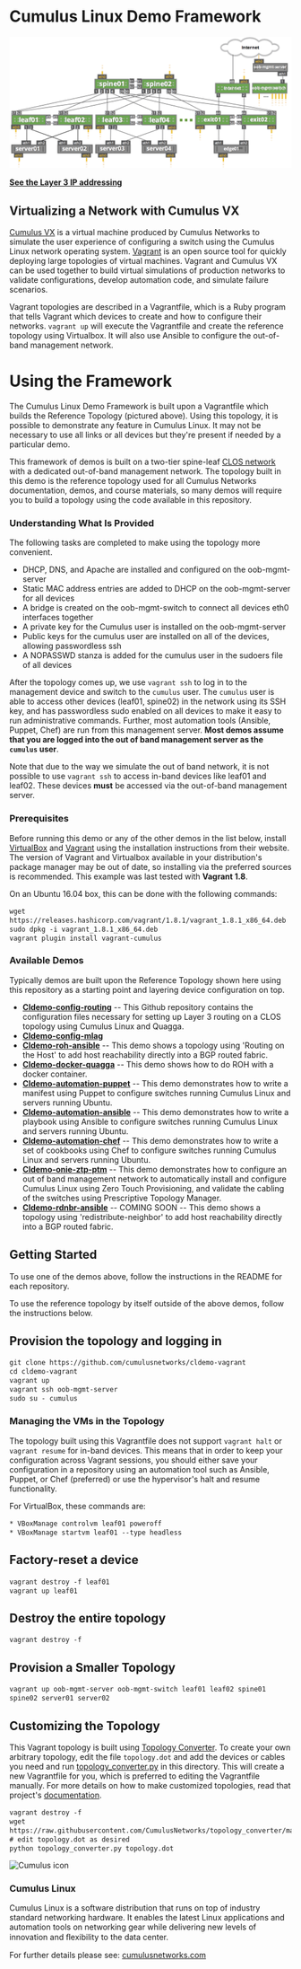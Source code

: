 # Cumulus Linux Demo Framework
![Reference Topology](https://github.com/CumulusNetworks/cldemo-vagrant/blob/master/cldemo_topology.png "Reference Topology")

**[See the Layer 3 IP addressing](https://raw.githubusercontent.com/CumulusNetworks/cldemo-vagrant/master/cldemo_topology_l3.png)**


Virtualizing a Network with Cumulus VX
---------------------------------------
[Cumulus VX](https://cumulusnetworks.com/cumulus-vx/) is a virtual machine
produced by Cumulus Networks to simulate the user experience of configuring a
switch using the Cumulus Linux network operating system.
[Vagrant](https://www.vagrantup.com/) is an open source tool for quickly
deploying large topologies of virtual machines. Vagrant and Cumulus VX can be
used together to build virtual simulations of production networks to validate
configurations, develop automation code, and simulate failure scenarios.

Vagrant topologies are described in a Vagrantfile, which is a Ruby program that
tells Vagrant which devices to create and how to configure their networks.
`vagrant up` will execute the Vagrantfile and create the reference topology
using Virtualbox. It will also use Ansible to configure the out-of-band
management network.

Using the Framework
========================
The Cumulus Linux Demo Framework is built upon a Vagrantfile which builds the Reference Topology (pictured above). Using this topology, it is possible to demonstrate any feature in Cumulus Linux. It may not be necessary to use all links or all devices but they're present if needed by a particular demo.

This framework of demos is built on a two-tier spine-leaf [CLOS network](https://en.wikipedia.org/wiki/Clos_network) with a
dedicated out-of-band management network. The topology built in this demo is
the reference topology used for all Cumulus Networks documentation, demos, and course materials, so
many demos will require you to build a topology using the code available in this
repository.

### Understanding What Is Provided
The following tasks are completed to make using the topology more convenient.

 * DHCP, DNS, and Apache are installed and configured on the oob-mgmt-server
 * Static MAC address entries are added to DHCP on the oob-mgmt-server for all devices
 * A bridge is created on the oob-mgmt-switch to connect all devices eth0 interfaces together
 * A private key for the Cumulus user is installed on the oob-mgmt-server
 * Public keys for the cumulus user are installed on all of the devices, allowing passwordless ssh
 * A NOPASSWD stanza is added for the cumulus user in the sudoers file of all devices

After the topology comes up, we use `vagrant ssh` to log in to the management
device and switch to the `cumulus` user. The `cumulus` user is able to access
other devices (leaf01, spine02) in the network using its SSH key, and has
passwordless sudo enabled on all devices to make it easy to run administrative
commands. Further, most automation tools (Ansible, Puppet, Chef) are run
from this management server. **Most demos assume that you are logged into
the out of band management server as the `cumulus` user**.

Note that due to the way we simulate the out of band network, it is not possible
to use `vagrant ssh` to access in-band devices like leaf01 and leaf02. These
devices **must** be accessed via the out-of-band management server.

### Prerequisites

Before running this demo or any of the other demos in the list below, install
[VirtualBox](https://www.virtualbox.org/manual/ch02.html) and
[Vagrant](https://www.vagrantup.com/downloads.html) using the
installation instructions from their website. The version of Vagrant and Virtualbox
available in your distribution's package manager may be out of date, so
installing via the preferred sources is recommended. This example was last
tested with **Vagrant 1.8**.

On an Ubuntu 16.04 box, this can be done with the following commands:

    wget https://releases.hashicorp.com/vagrant/1.8.1/vagrant_1.8.1_x86_64.deb
    sudo dpkg -i vagrant_1.8.1_x86_64.deb
    vagrant plugin install vagrant-cumulus

### Available Demos

Typically demos are built upon the Reference Topology shown here using this repository as a starting point and layering device configuration on top.

* **[Cldemo-config-routing](https://github.com/CumulusNetworks/cldemo-config-routing)** -- This Github repository contains the configuration files necessary for setting up Layer 3 routing on a CLOS topology using Cumulus Linux and Quagga.
* **[Cldemo-config-mlag](https://github.com/CumulusNetworks/cldemo-config-mlag)**
* **[Cldemo-roh-ansible](https://github.com/CumulusNetworks/cldemo-roh-ansible)** --  This demo shows a topology using 'Routing on the Host' to add host reachability directly into a BGP routed fabric.
* **[Cldemo-docker-quagga](https://github.com/CumulusNetworks/cldemo-docker-quagga)** -- This demo shows how to do ROH with a docker container.
* **[Cldemo-automation-puppet](https://github.com/CumulusNetworks/cldemo-automation-puppet)** -- This demo demonstrates how to write a manifest using Puppet to configure switches running Cumulus Linux and servers running Ubuntu.
* **[Cldemo-automation-ansible](https://github.com/CumulusNetworks/cldemo-automation-ansible)** -- This demo demonstrates how to write a playbook using Ansible to configure switches running Cumulus Linux and servers running Ubuntu.
* **[Cldemo-automation-chef](https://github.com/CumulusNetworks/cldemo-automation-chef)** -- This demo demonstrates how to write a set of cookbooks using Chef to configure switches running Cumulus Linux and servers running Ubuntu.
* **[Cldemo-onie-ztp-ptm](https://github.com/CumulusNetworks/cldemo-onie-ztp-ptm)** -- This demo demonstrates how to configure an out of band management network to automatically install and configure Cumulus Linux using Zero Touch Provisioning, and validate the cabling of the switches using Prescriptive Topology Manager.
* **[Cldemo-rdnbr-ansible](https://github.com/CumulusNetworks/cldemo-rdnbr-ansible)** -- COMING SOON -- This demo shows a topology using 'redistribute-neighbor' to add host reachability directly into a BGP routed fabric.


Getting Started
------------------
To use one of the demos above, follow the instructions in the README for each repository.

To use the reference topology by itself outside of the above demos, follow the instructions below.

## Provision the topology and logging in

    git clone https://github.com/cumulusnetworks/cldemo-vagrant
    cd cldemo-vagrant
    vagrant up
    vagrant ssh oob-mgmt-server
    sudo su - cumulus


### Managing the VMs in the Topology
The topology built using this Vagrantfile does not support `vagrant halt` or
`vagrant resume` for in-band devices. This means that in order to keep your
configuration across Vagrant sessions, you should either save your configuration
in a repository using an automation tool such as Ansible, Puppet, or Chef
(preferred) or use the hypervisor's halt and resume functionality.

For VirtualBox, these commands are:

    * VBoxManage controlvm leaf01 poweroff
    * VBoxManage startvm leaf01 --type headless

Factory-reset a device
----------------------
    vagrant destroy -f leaf01
    vagrant up leaf01


Destroy the entire topology
---------------------------
    vagrant destroy -f


Provision a Smaller Topology
----------------------------
    vagrant up oob-mgmt-server oob-mgmt-switch leaf01 leaf02 spine01 spine02 server01 server02


Customizing the Topology
------------------------
This Vagrant topology is built using [Topology Converter](https://github.com/cumulusnetworks/topology_converter).
To create your own arbitrary topology, edit the file `topology.dot`
and add the devices or cables you need and run
[topology_converter.py](https://github.com/CumulusNetworks/topology_converter/blob/master/topology_converter.py)
in this directory. This will create a new Vagrantfile for you, which is preferred to editing the Vagrantfile
manually. For more details on how to make customized topologies, read
that project's [documentation](https://github.com/CumulusNetworks/topology_converter/tree/master/documentation).

    vagrant destroy -f
    wget https://raw.githubusercontent.com/CumulusNetworks/topology_converter/master/topology_converter.py
    # edit topology.dot as desired
    python topology_converter.py topology.dot

![Cumulus icon](http://cumulusnetworks.com/static/cumulus/img/logo_2014.png)

### Cumulus Linux

Cumulus Linux is a software distribution that runs on top of industry standard networking hardware. It enables the latest Linux applications and automation tools on networking gear while delivering new levels of innovation and ﬂexibility to the data center.

For further details please see: [cumulusnetworks.com](http://www.cumulusnetworks.com)
